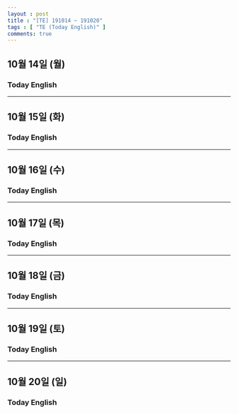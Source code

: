 ```yaml
---
layout : post
title : "[TE] 191014 ~ 191020"
tags : [ "TE (Today English)" ]
comments: true
---
```


## 10월 14일 (월)
### Today English

---

## 10월 15일 (화)
### Today English

---

## 10월 16일 (수)
### Today English

---

## 10월 17일 (목)
### Today English

---

## 10월 18일 (금)
### Today English

---

## 10월 19일 (토)
### Today English

---

## 10월 20일 (일)
### Today English
